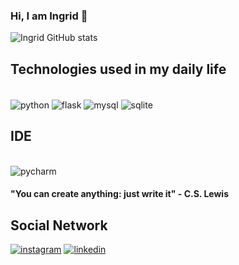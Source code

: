 ### Hi, I am Ingrid 👋

![Ingrid GitHub stats](https://github-readme-stats.vercel.app/api?username=ingridxisto&show_icons=true&theme=dracula)

## Technologies used in my daily life

<div style="display: inline_block"><br/>
  <img align="center" alt="python" src="https://img.shields.io/badge/Python-14354C?style=for-the-badge&logo=python&logoColor=white" />
  <img align="center" alt="flask" src="https://img.shields.io/badge/Flask-000000?style=for-the-badge&logo=flask&logoColor=white" />
  <img align="center" alt="mysql" src="https://img.shields.io/badge/MySQL-00000F?style=for-the-badge&logo=mysql&logoColor=white" />
  <img align="center" alt="sqlite" src="https://img.shields.io/badge/SQLite-07405E?style=for-the-badge&logo=sqlite&logoColor=white" />
</div>
 
 
 ## IDE
 <div style="display: inline_block"><br/>
   <img align="center" alt="pycharm" src="https://img.shields.io/badge/PyCharm-000000.svg?&style=for-the-badge&logo=PyCharm&logoColor=white" />
</div>

#### "You can create anything: just write it" - C.S. Lewis
</div>

## Social Network
[![instagram](https://img.shields.io/badge/Instagram-E4405F?style=for-the-badge&logo=instagram&logoColor=white)](https://instagram.com/ingridxisto_)
[![linkedin](https://img.shields.io/badge/LinkedIn-0077B5?style=for-the-badge&logo=linkedin&logoColor=white)](https://www.linkedin.com/in/ingrid-xisto-092a27244/)
